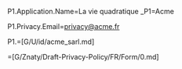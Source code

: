 P1.Application.Name=La vie quadratique
_P1=Acme

P1.Privacy.Email=privacy@acme.fr

P1.=[G/U/id/acme_sarl.md]

=[G/Znaty/Draft-Privacy-Policy/FR/Form/0.md]